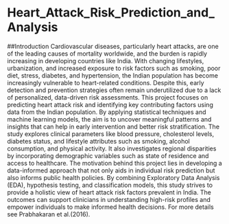 # Heart_Attack_Risk_Prediction_and_Analysis

##Introduction
Cardiovascular diseases, particularly heart attacks, are one of the leading causes of mortality worldwide, and the burden is rapidly increasing in developing countries like India. With changing lifestyles, urbanization, and increased exposure to risk factors such as smoking, poor diet, stress, diabetes, and hypertension, the Indian population has become increasingly vulnerable to heart-related conditions. Despite this, early detection and prevention strategies often remain underutilized due to a lack of personalized, data-driven risk assessments.
This project focuses on predicting heart attack risk and identifying key contributing factors using data from the Indian population. By applying statistical techniques and machine learning models, the aim is to uncover meaningful patterns and insights that can help in early intervention and better risk stratification. The study explores clinical parameters like blood pressure, cholesterol levels, diabetes status, and lifestyle attributes such as smoking, alcohol consumption, and physical activity. It also investigates regional disparities by incorporating demographic variables such as state of residence and access to healthcare.
The motivation behind this project lies in developing a data-informed approach that not only aids in individual risk prediction but also informs public health policies. By combining Exploratory Data Analysis (EDA), hypothesis testing, and classification models, this study strives to provide a holistic view of heart attack risk factors prevalent in India. The outcomes can support clinicians in understanding high-risk profiles and empower individuals to make informed health decisions. For more details see Prabhakaran et al.(2016).
